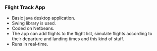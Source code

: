 ### Flight Track App

* Basic java desktop application.
* Swing library is used.
* Coded on Netbeans.
* The app can add flights to the flight list, simulate flights according to their departure and landing times and this kind of stuff.
* Runs in real-time.
